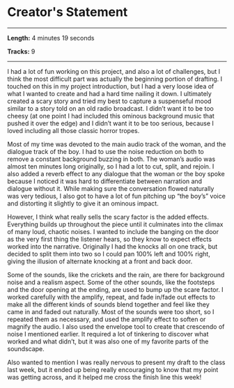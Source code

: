 # Creator's Statement

----------------------------------------------------------------

**Length:** 4 minutes 19 seconds

**Tracks:** 9

------------------------------------------------------------------

I had a lot of fun working on this project, and also a lot of challenges, but I think the most difficult part was actually the beginning portion of drafting. I touched on this in my project introduction, but I had a very loose idea of what I wanted to create and had a hard time nailing it down. I ultimately created a scary story and tried my best to capture a suspenseful mood similar to a story told on an old radio broadcast. I didn’t want it to be too cheesy (at one point I had included this ominous background music that pushed it over the edge) and I didn’t want it to be too serious, because I loved including all those classic horror tropes. 

Most of my time was devoted to the main audio track of the woman, and the dialogue track of the boy. I had to use the noise reduction on both to remove a constant background buzzing in both. The woman’s audio was almost ten minutes long originally, so I had a lot to cut, split, and rejoin. I also added a reverb effect to any dialogue that the woman or the boy spoke because I noticed it was hard to differentiate between narration and dialogue without it. While making sure the conversation flowed naturally was very tedious, I also got to have a lot of fun pitching up “the boy’s” voice and distorting it slightly to give it an ominous impact. 

However, I think what really sells the scary factor is the added effects. Everything builds up throughout the piece until it culminates into the climax of many loud, chaotic noises. I wanted to include the banging on the door as the very first thing the listener hears, so they know to expect effects worked into the narrative. Originally I had the knocks all on one track, but decided to split them into two so I could pan 100% left and 100% right, giving the illusion of alternate knocking at a front and back door. 

Some of the sounds, like the crickets and the rain, are there for background noise and a realism aspect. Some of the other sounds, like the footsteps and the door opening at the ending, are used to bump up the scare factor. I worked carefully with the amplify, repeat, and fade in/fade out effects to make all the different kinds of sounds blend together and feel like they came in and faded out naturally. Most of the sounds were too short, so I repeated them as necessary, and used the amplify effect to soften or magnify the audio. I also used the envelope tool to create that crescendo of noise I mentioned earlier. It required a lot of tinkering to discover what worked and what didn’t, but it was also one of my favorite parts of the soundscape. 

Also wanted to mention I was really nervous to present my draft to the class last week, but it ended up being really encouraging to know that my point was getting across, and it helped me cross the finish line this week!




